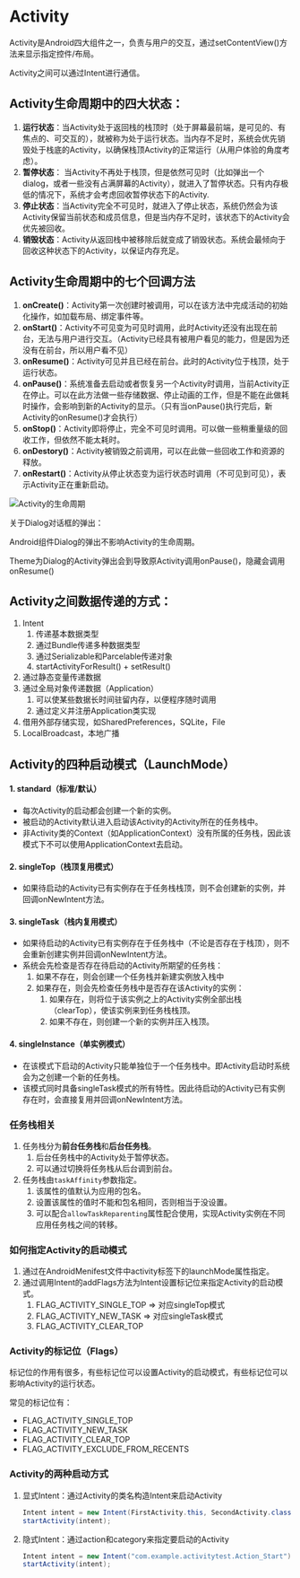 # Activity

Activity是Android四大组件之一，负责与用户的交互，通过setContentView()方法来显示指定控件/布局。

Activity之间可以通过Intent进行通信。

## Activity生命周期中的四大状态：

1. **运行状态**：当Activity处于返回栈的栈顶时（处于屏幕最前端，是可见的、有焦点的、可交互的），就被称为处于运行状态。当内存不足时，系统会优先销毁处于栈底的Activity，以确保栈顶Activity的正常运行（从用户体验的角度考虑）。
2. **暂停状态**： 当Activity不再处于栈顶，但是依然可见时（比如弹出一个dialog，或者一些没有占满屏幕的Activity），就进入了暂停状态。只有内存极低的情况下，系统才会考虑回收暂停状态下的Activity.
3. **停止状态**：当Activity完全不可见时，就进入了停止状态，系统仍然会为该Activity保留当前状态和成员信息，但是当内存不足时，该状态下的Activity会优先被回收。
4. **销毁状态**：Activity从返回栈中被移除后就变成了销毁状态。系统会最倾向于回收这种状态下的Activity，以保证内存充足。

## Activity生命周期中的七个回调方法

1. **onCreate()**：Activity第一次创建时被调用，可以在该方法中完成活动的初始化操作，如加载布局、绑定事件等。
2. **onStart()**：Activity不可见变为可见时调用，此时Activity还没有出现在前台，无法与用户进行交互。（Activity已经具有被用户看见的能力，但是因为还没有在前台，所以用户看不见）
3. **onResume()**：Activity可见并且已经在前台。此时的Activity位于栈顶，处于运行状态。
4. **onPause()**：系统准备去启动或者恢复另一个Activity时调用，当前Activity正在停止。可以在此方法做一些存储数据、停止动画的工作，但是不能在此做耗时操作，会影响到新的Activity的显示。（只有当onPause()执行完后，新Activity的onResume()才会执行）
5. **onStop()**：Activity即将停止，完全不可见时调用。可以做一些稍重量级的回收工作，但依然不能太耗时。
6. **onDestory()**：Activity被销毁之前调用，可以在此做一些回收工作和资源的释放。
7. **onRestart()**：Activity从停止状态变为运行状态时调用（不可见到可见），表示Activity正在重新启动。

![Activity的生命周期](D:\MyGitHouse\Notes\Android笔记.assets\Activity的生命周期.png)



关于Dialog对话框的弹出：

Android组件Dialog的弹出不影响Activity的生命周期。

Theme为Dialog的Activity弹出会到导致原Activity调用onPause()，隐藏会调用onResume()



## Activity之间数据传递的方式：

1. Intent
   1. 传递基本数据类型
   2. 通过Bundle传递多种数据类型
   3. 通过Serializable和Parcelable传递对象
   4. startActivityForResult() + setResult()
2. 通过静态变量传递数据
3. 通过全局对象传递数据（Application）
   1. 可以使某些数据长时间驻留内存，以便程序随时调用
   2. 通过定义并注册Application类实现
4. 借用外部存储实现，如SharedPreferences，SQLite，File
5. LocalBroadcast，本地广播



## Activity的四种启动模式（LaunchMode）

#### 1. standard（标准/默认）

* 每次Activity的启动都会创建一个新的实例。
* 被启动的Activity默认进入启动该Activity的Activity所在的任务栈中。
* 非Activity类的Context（如ApplicationContext）没有所属的任务栈，因此该模式下不可以使用ApplicationContext去启动。

#### 2. singleTop（栈顶复用模式）

* 如果待启动的Activity已有实例存在于任务栈栈顶，则不会创建新的实例，并回调onNewIntent方法。

#### 3.  singleTask（栈内复用模式）

* 如果待启动的Activity已有实例存在于任务栈中（不论是否存在于栈顶），则不会重新创建实例并回调onNewIntent方法。
* 系统会先检查是否存在待启动的Activity所期望的任务栈：
  1. 如果不存在，则会创建一个任务栈并新建实例放入栈中
  2. 如果存在，则会先检查任务栈中是否存在该Activity的实例：
     1. 如果存在，则将位于该实例之上的Activity实例全部出栈（clearTop），使该实例来到任务栈栈顶。
     2. 如果不存在，则创建一个新的实例并压入栈顶。

#### 4. singleInstance（单实例模式）

* 在该模式下启动的Activity只能单独位于一个任务栈中。即Activity启动时系统会为之创建一个新的任务栈。
* 该模式同时具备singleTask模式的所有特性。因此待启动的Activity已有实例存在时，会直接复用并回调onNewIntent方法。



### 任务栈相关

1. 任务栈分为**前台任务栈**和**后台任务栈**。
   1. 后台任务栈中的Activity处于暂停状态。
   2. 可以通过切换将任务栈从后台调到前台。
2. 任务栈由``taskAffinity``参数指定。
   1. 该属性的值默认为应用的包名。
   2. 设置该属性的值时不能和包名相同，否则相当于没设置。
   3. 可以配合``allowTaskReparenting``属性配合使用，实现Activity实例在不同应用任务栈之间的转移。

### 如何指定Activity的启动模式

1. 通过在AndroidMenifest文件中activity标签下的launchMode属性指定。
2. 通过调用Intent的addFlags方法为Intent设置标记位来指定Activity的启动模式。
   1. FLAG_ACTIVITY_SINGLE_TOP  =>  对应singleTop模式
   2. FLAG_ACTIVITY_NEW_TASK  =>  对应singleTask模式
   3. FLAG_ACTIVITY_CLEAR_TOP 



### Activity的标记位（Flags）

标记位的作用有很多，有些标记位可以设置Activity的启动模式，有些标记位可以影响Activity的运行状态。

常见的标记位有：

* FLAG_ACTIVITY_SINGLE_TOP
* FLAG_ACTIVITY_NEW_TASK
* FLAG_ACTIVITY_CLEAR_TOP
* FLAG_ACTIVITY_EXCLUDE_FROM_RECENTS



### Activity的两种启动方式

1. 显式Intent：通过Activity的类名构造Intent来启动Activity

   ```java
   Intent intent = new Intent(FirstActivity.this, SecondActivity.class);
   startActivity(intent);
   ```

2. 隐式Intent：通过action和category来指定要启动的Activity

   ```java
   Intent intent = new Intent("com.example.activitytest.Action_Start");
   startActivity(intent);
   ```

   











